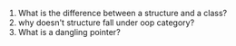 1. What is the difference between a structure and a class?
2. why doesn't structure fall under oop category?
3. What is a dangling pointer?
